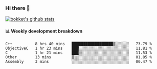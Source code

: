 ### Hi there 👋
[![bokket's github stats](https://github-readme-stats.vercel.app/api?username=bokket&show_icons=true&count_private=true)](https://github.com/anuraghazra/github-readme-stats)

#### :bar_chart: Weekly development breakdown
<!--START_SECTION:waka-->
```text
C++          8 hrs 40 mins   ██████████████████▒░░░░░░   73.79 % 
ObjectiveC   1 hr 23 mins    ███░░░░░░░░░░░░░░░░░░░░░░   11.81 % 
C            1 hr 21 mins    ███░░░░░░░░░░░░░░░░░░░░░░   11.53 % 
Other        13 mins         ▒░░░░░░░░░░░░░░░░░░░░░░░░   01.85 % 
Assembly     3 mins          ░░░░░░░░░░░░░░░░░░░░░░░░░   00.47 % 
```
<!--END_SECTION:waka-->
